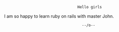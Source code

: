 					                 Hello girls 

I am so happy to learn ruby on rails with master John. 

						               --/o--
